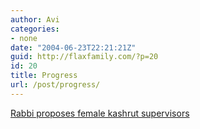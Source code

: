 ```yaml
---
author: Avi
categories:
- none
date: "2004-06-23T22:21:21Z"
guid: http://flaxfamily.com/?p=20
id: 20
title: Progress
url: /post/progress/
---
```

[Rabbi proposes female kashrut supervisors](http://www.jpost.com/servlet/Satellite?pagename=JPost/JPArticle/ShowFull&cid=1087891964969)
